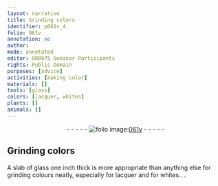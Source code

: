 ```yaml
---
layout: narrative
title: Grinding colors
identifier: p061v_4
folio: 061v
annotation: no
author:
mode: annotated
editor: GR8975 Seminar Participants
rights: Public Domain
purposes: [advice]
activities: [making color]
materials: []
tools: [glass]
colors: [lacquer, whites]
plants: []
animals: []
---
```


 <div class="folio" align="center">- - - - - <a href="http://gallica.bnf.fr/ark:/12148/btv1b10500001g/f128.image" target="_blank"><img src="https://cu-mkp.github.io/GR8975-edition/assets/photo-icon.png" alt="folio image: " style="display:inline-block; margin-bottom:-3px;"/>061v</a> - - - - - </div> 

## Grinding colors

  <span class="activity"></span> 
A slab of <span class="tool">glass</span> <span class="unit">one inch</span> thick is more appropriate than anything else for grinding colours neatly, especially for <span class="color">lacquer</span> and for <span class="color">whites</span>.. 
. 